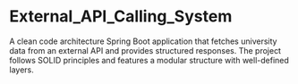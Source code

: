 # External_API_Calling_System
A clean code architecture Spring Boot application that fetches university data from an external API and provides structured responses. The project follows SOLID principles and features a modular structure with well-defined layers.
